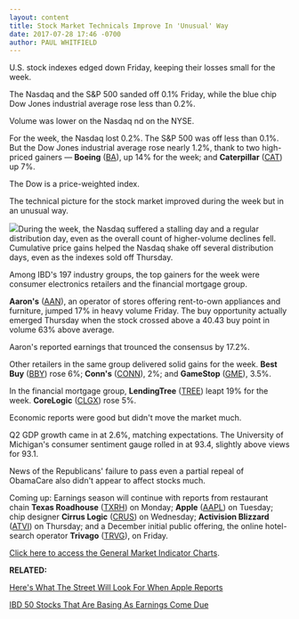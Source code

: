 ```yaml
---
layout: content
title: Stock Market Technicals Improve In 'Unusual' Way
date: 2017-07-28 17:46 -0700
author: PAUL WHITFIELD
---
```






U.S. stock indexes edged down Friday, keeping their losses small for the week.


The Nasdaq and the S&P 500 sanded off 0.1% Friday, while the blue chip Dow Jones industrial average rose less than 0.2%.




Volume was lower on the Nasdaq nd on the NYSE.


For the week, the Nasdaq lost 0.2%. The S&P 500 was off less than 0.1%. But the Dow Jones industrial average rose nearly 1.2%, thank to two high-priced gainers — **Boeing** ([BA](https://research.investors.com/quote.aspx?symbol=BA)), up 14% for the week; and **Caterpillar** ([CAT](https://research.investors.com/quote.aspx?symbol=CAT)) up 7%.


The Dow is a price-weighted index.


The technical picture for the stock market improved during the week but in an unusual way.


![](https://www.investors.com/wp-content/uploads/2017/07/MP_2x3_072817-174x300.png)During the week, the Nasdaq suffered a stalling day and a regular distribution day, even as the overall count of higher-volume declines fell. Cumulative price gains helped the Nasdaq shake off several distribution days, even as the indexes sold off Thursday.


Among IBD's 197 industry groups, the top gainers for the week were consumer electronics retailers and the financial mortgage group.


**Aaron's** ([AAN](https://research.investors.com/quote.aspx?symbol=AAN)), an operator of stores offering rent-to-own appliances and furniture, jumped 17% in heavy volume Friday. The buy opportunity actually emerged Thursday when the stock crossed above a 40.43 buy point in volume 63% above average.


Aaron's reported earnings that trounced the consensus by 17.2%.


Other retailers in the same group delivered solid gains for the week. **Best Buy** ([BBY](https://research.investors.com/quote.aspx?symbol=BBY)) rose 6%; **Conn's** ([CONN](https://research.investors.com/quote.aspx?symbol=CONN)), 2%; and **GameStop** ([GME](https://research.investors.com/quote.aspx?symbol=GME)), 3.5%.


In the financial mortgage group, **LendingTree** ([TREE](https://research.investors.com/quote.aspx?symbol=TREE)) leapt 19% for the week. **CoreLogic** ([CLGX](https://research.investors.com/quote.aspx?symbol=CLGX)) rose 5%.


Economic reports were good but didn't move the market much.


Q2 GDP growth came in at 2.6%, matching expectations. The University of Michigan's consumer sentiment gauge rolled in at 93.4, slightly above views for 93.1.


News of the Republicans' failure to pass even a partial repeal of ObamaCare also didn't appear to affect stocks much.


Coming up: Earnings season will continue with reports from restaurant chain **Texas Roadhouse** ([TXRH](https://research.investors.com/quote.aspx?symbol=TXRH)) on Monday; **Apple** ([AAPL](https://research.investors.com/quote.aspx?symbol=AAPL)) on Tuesday; chip designer **Cirrus Logic** ([CRUS](https://research.investors.com/quote.aspx?symbol=CRUS)) on Wednesday; **Activision Blizzard** ([ATVI](https://research.investors.com/quote.aspx?symbol=ATVI)) on Thursday; and a December initial public offering, the online hotel-search operator **Trivago** ([TRVG](https://research.investors.com/quote.aspx?symbol=TRVG)), on Friday.


[Click here to access the General Market Indicator Charts](https://www.investors.com/wp-content/uploads/2017/07/GMI_073117.pdf).


**RELATED:**


[Here's What The Street Will Look For When Apple Reports](https://www.investors.com/news/technology/click/heres-what-wall-street-will-look-for-when-apple-reports/)


[IBD 50 Stocks That Are Basing As Earnings Come Due](https://www.investors.com/stock-lists/ibd-50/these-ibd-50-leaders-are-basing-as-earnings-come-due/)




